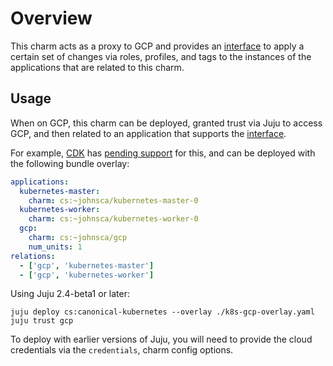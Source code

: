 # Overview

This charm acts as a proxy to GCP and provides an [interface][] to apply a
certain set of changes via roles, profiles, and tags to the instances of
the applications that are related to this charm.

## Usage

When on GCP, this charm can be deployed, granted trust via Juju to access GCP,
and then related to an application that supports the [interface][].

For example, [CDK][] has [pending support][PR] for this, and can be deployed
with the following bundle overlay:

```yaml
applications:
  kubernetes-master:
    charm: cs:~johnsca/kubernetes-master-0
  kubernetes-worker:
    charm: cs:~johnsca/kubernetes-worker-0
  gcp:
    charm: cs:~johnsca/gcp
    num_units: 1
relations:
  - ['gcp', 'kubernetes-master']
  - ['gcp', 'kubernetes-worker']
```

Using Juju 2.4-beta1 or later:

```
juju deploy cs:canonical-kubernetes --overlay ./k8s-gcp-overlay.yaml
juju trust gcp
```

To deploy with earlier versions of Juju, you will need to provide the cloud
credentials via the `credentials`, charm config options.


[interface]: https://github.com/juju-solutions/interface-gcp
[CDK]: https://jujucharms.com/canonical-kubernetes
[PR]: https://github.com/kubernetes/kubernetes/pull/62354
